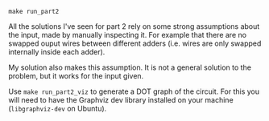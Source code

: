`make run_part2`

All the solutions I've seen for part 2 rely on some strong assumptions about the input, made by manually inspecting it. 
For example that there are no swapped ouput wires between different adders (i.e. wires are only swapped internally
inside each adder).

My solution also makes this assumption. It is not a general solution to the problem, but it works for the input given.

Use `make run_part2_viz` to generate a DOT graph of the circuit. For this you will need to have the Graphviz dev library
installed on your machine (`libgraphviz-dev` on Ubuntu).
